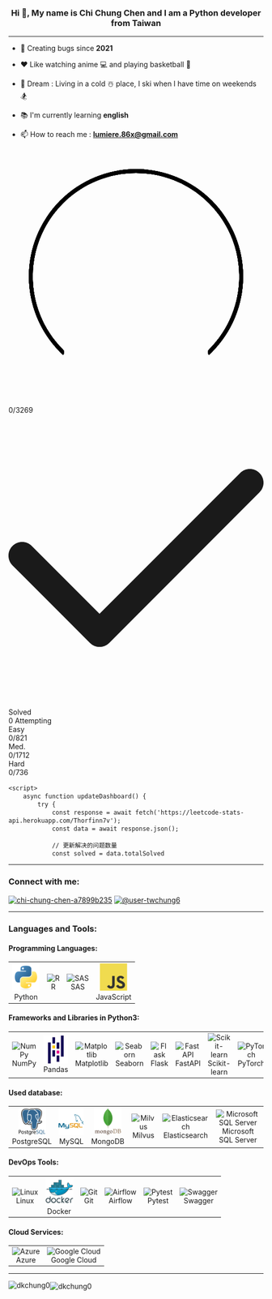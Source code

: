 <h3 align="center">Hi 👋, My name is Chi Chung Chen and I am a Python developer from Taiwan </h3>
<hr>

- 💫 Creating bugs since **2021**

- ❤️ Like watching anime 💻 and playing basketball 🏀

- 🚀 Dream : Living in a cold ☃️ place, I ski when I have time on weekends 🏂

- 📚 I'm currently learning **english** 

- 📫 How to reach me : **lumiere.86x@gmail.com**


<div class="lc-xl:h-[180px] min-h-[180px] w-full p-4">
        <div class="flex w-full gap-2 h-[148px]">
            <div class="rounded-sd-sm relative flex h-full flex-1 items-center justify-center overflow-hidden bg-layer-1 dark:bg-dark-layer-1 shadow-[unset]">
                <div class="relative aspect-[1/1] w-[160px] overflow-hidden">
                    <div class="absolute left-1/2 top-1/2 h-[113%] w-[113%] translate-x-[-50%] translate-y-[-44%]">
                        <svg viewBox="0 0 100 100" xmlns="http://www.w3.org/2000/svg" class="absolute left-0 top-0 h-full w-full fill-transparent">
                            <defs>
                                <clipPath id="bar-mask">
                                    <path fill-rule="evenodd" clip-rule="evenodd" d="M21.3622 21.3622C5.54592 37.1784 5.54592 62.8216 21.3622 78.6378C21.9479 79.2236 21.9479 80.1734 21.3622 80.7591C20.7764 81.3449 19.8266 81.3449 19.2408 80.7591C2.25303 63.7713 2.25303 36.2287 19.2408 19.2409C36.2286 2.25305 63.7713 2.25305 80.7591 19.2409C97.7469 36.2287 97.7469 63.7713 80.7591 80.7591C80.1733 81.3449 79.2236 81.3449 78.6378 80.7591C78.052 80.1734 78.052 79.2236 78.6378 78.6378C94.454 62.8216 94.454 37.1784 78.6378 21.3622C62.8216 5.54594 37.1784 5.54594 21.3622 21.3622Z"></path>
                                </clipPath>
                            </defs>
                            <g clip-path="url(#bar-mask)">
                                <g class="duration-400 origin-center translate-x-0 transition-all ease-[cubic-bezier(.6,1.37,.81,.97)]" id="easy-progress">
                                    <circle cx="50" cy="50" r="42" class="fill-transparent stroke-sd-easy/20" style="stroke-width: 3; stroke-linecap: round;"></circle>
                                    <circle cx="50" cy="50" r="42" class="fill-transparent stroke-sd-easy" style="stroke-width: 3; stroke-linecap: round;"></circle>
                                </g>
                                <g class="duration-400 origin-center translate-x-0 transition-all ease-[cubic-bezier(.6,1.37,.81,.97)]" id="medium-progress">
                                    <circle cx="50" cy="50" r="42" class="fill-transparent stroke-sd-medium/20" style="stroke-width: 3; stroke-linecap: round;"></circle>
                                    <circle cx="50" cy="50" r="42" class="fill-transparent stroke-sd-medium" style="stroke-width: 3; stroke-linecap: round;"></circle>
                                </g>
                                <g class="duration-400 origin-center translate-x-0 transition-all ease-[cubic-bezier(.6,1.37,.81,.97)]" id="hard-progress">
                                    <circle cx="50" cy="50" r="42" class="fill-transparent stroke-sd-hard/20" style="stroke-width: 3; stroke-linecap: round;"></circle>
                                    <circle cx="50" cy="50" r="42" class="fill-transparent stroke-sd-hard" style="stroke-width: 3; stroke-linecap: round;"></circle>
                                </g>
                            </g>
                        </svg>
                    </div>
                    <div class="absolute inset-0">
                        <div class="text-sd-foreground pointer-events-none absolute left-1/2 top-1/2 flex -translate-x-1/2 -translate-y-1/2 flex-col items-center gap-0.5 text-sm transition-opacity duration-200 opacity-100 delay-200">
                            <div><span id="solved-count" class="text-[30px] font-semibold leading-[32px]">0</span><span>/3269</span></div>
                            <div class="relative">
                                <div class="text-[12px] leading-[normal] p-[1px] before:block before:h-3 before:w-3 text-sd-success absolute right-[calc(100%+2px)] top-1/2 -translate-y-1/2">
                                    <svg aria-hidden="true" focusable="false" data-prefix="far" data-icon="check" class="svg-inline--fa fa-check absolute left-1/2 top-1/2 -translate-x-1/2 -translate-y-1/2" role="img" xmlns="http://www.w3.org/2000/svg" viewBox="0 0 448 512">
                                        <path fill="currentColor" d="M441 103c9.4 9.4 9.4 24.6 0 33.9L177 401c-9.4 9.4-24.6 9.4-33.9 0L7 265c-9.4-9.4-9.4-24.6 0-33.9s24.6-9.4 33.9 0l119 119L407 103c9.4-9.4 24.6-9.4 33.9 0z"></path>
                                    </svg>
                                </div>
                                Solved
                            </div>
                        </div>
                        <div class="text-sd-muted-foreground absolute bottom-[5%] left-1/2 -translate-x-1/2 whitespace-nowrap text-xs transition-opacity duration-200 opacity-100 delay-200">
                            <span id="attempting-count" class="font-semibold">0</span><span> Attempting</span>
                        </div>
                    </div>
                </div>
            </div>
            <div class="flex h-full w-[90px] flex-none flex-col gap-2">
                <div class="rounded-sd-sm flex w-full flex-1 flex-col items-center justify-center gap-0.5 shadow-[unset] bg-[rgba(0,0,0,0.02)] dark:bg-[rgba(255,255,255,0.06)]">
                    <div class="text-xs font-medium text-sd-easy">Easy</div>
                    <div class="text-sd-foreground text-xs font-medium"><span id="easy-solved">0</span>/<span id="easy-total">821</span></div>
                </div>
                <div class="rounded-sd-sm flex w-full flex-1 flex-col items-center justify-center gap-0.5 shadow-[unset] bg-[rgba(0,0,0,0.02)] dark:bg-[rgba(255,255,255,0.06)]">
                    <div class="text-xs font-medium text-sd-medium">Med.</div>
                    <div class="text-sd-foreground text-xs font-medium"><span id="medium-solved">0</span>/<span id="medium-total">1712</span></div>
                </div>
                <div class="rounded-sd-sm flex w-full flex-1 flex-col items-center justify-center gap-0.5 shadow-[unset] bg-[rgba(0,0,0,0.02)] dark:bg-[rgba(255,255,255,0.06)]">
                    <div class="text-xs font-medium text-sd-hard">Hard</div>
                    <div class="text-sd-foreground text-xs font-medium"><span id="hard-solved">0</span>/<span id="hard-total">736</span></div>
                </div>
            </div>
        </div>
    </div>

    <script>
        async function updateDashboard() {
            try {
                const response = await fetch('https://leetcode-stats-api.herokuapp.com/Thorfinn7v');
                const data = await response.json();

                // 更新解决的问题数量
                const solved = data.totalSolved







<hr>

<h3 align="left">Connect with me:</h3>
<p align="left">
<a href="https://linkedin.com/in/chi-chung-chen-a7899b235" target="blank"><img align="center" src="https://raw.githubusercontent.com/rahuldkjain/github-profile-readme-generator/master/src/images/icons/Social/linked-in-alt.svg" alt="chi-chung-chen-a7899b235" height="30" width="40" /></a>
<a href="https://www.youtube.com/@user-twchung6" target="blank"><img align="center" src="https://raw.githubusercontent.com/rahuldkjain/github-profile-readme-generator/master/src/images/icons/Social/youtube.svg" alt="@user-twchung6" height="30" width="40" /></a>
</p>
<hr>

<h3 align="left">Languages and Tools:</h3>
<p align="left">
  <!-- Programming Languages -->
  <h4 align="left">Programming Languages:</h4>
  <table>
    <tr>
      <td align="center"><img src="https://raw.githubusercontent.com/devicons/devicon/master/icons/python/python-original.svg" title="Python" alt="Python" width="55" height="55"/><br>Python</td>
      <td align="center"><img src="https://www.r-project.org/logo/Rlogo.svg" title="R" alt="R" width="55" height="55"/><br>R</td>
      <td align="center"><img src="https://www.vectorlogo.zone/logos/sas/sas-icon.svg" title="SAS" alt="SAS" width="55" height="55"/><br>SAS</td>
      <td align="center"><img src="https://raw.githubusercontent.com/devicons/devicon/master/icons/javascript/javascript-original.svg" title="JavaScript" alt="JavaScript" width="55" height="55"/><br>JavaScript</td>
    </tr>
  </table>

  <!-- Frameworks and Libraries in Python3 -->
  <h4 align="left">Frameworks and Libraries in Python3:</h4>
  <table>
    <tr>
      <td align="center"><img src="https://numpy.org/images/logo.svg" title="NumPy" alt="NumPy" width="55" height="55"/><br>NumPy</td>
      <td align="center"><img src="https://raw.githubusercontent.com/devicons/devicon/2ae2a900d2f041da66e950e4d48052658d850630/icons/pandas/pandas-original.svg" title="Pandas" alt="Pandas" width="55" height="55"/><br>Pandas</td>
      <td align="center"><img src="https://matplotlib.org/stable/_static/logo2.svg" title="Matplotlib" alt="Matplotlib" width="55" height="55"/><br>Matplotlib</td>
      <td align="center"><img src="https://seaborn.pydata.org/_images/logo-mark-lightbg.svg" title="Seaborn" alt="Seaborn" width="55" height="55"/><br>Seaborn</td>
      <td align="center"><img src="https://www.vectorlogo.zone/logos/pocoo_flask/pocoo_flask-icon.svg" title="Flask" alt="Flask" width="55" height="55"/><br>Flask</td>
      <td align="center"><img src="https://fastapi.tiangolo.com/img/logo-margin/logo-teal.png" title="FastAPI" alt="FastAPI" width="55" height="55"/><br>FastAPI</td>
      <td align="center"><img src="https://upload.wikimedia.org/wikipedia/commons/0/05/Scikit_learn_logo_small.svg" title="Scikit-learn" alt="Scikit-learn" width="55" height="55"/><br>Scikit-learn</td>
      <td align="center"><img src="https://www.vectorlogo.zone/logos/pytorch/pytorch-icon.svg" title="PyTorch" alt="PyTorch" width="55" height="55"/><br>PyTorch</td>
      <td align="center"><img src="https://www.vectorlogo.zone/logos/tensorflow/tensorflow-icon.svg" title="TensorFlow" alt="TensorFlow" width="55" height="55"/><br>TensorFlow</td>
      <td align="center"><img src="https://raw.githubusercontent.com/detain/svg-logos/780f25886640cef088af994181646db2f6b1a3f8/svg/selenium-logo.svg" title="Selenium" alt="Selenium" width="55" height="55"/><br>Selenium</td>
    </tr>
  </table>

  <!-- Used database -->
  <h4 align="left">Used database:</h4>
  <table>
    <tr>
      <td align="center"><img src="https://raw.githubusercontent.com/devicons/devicon/master/icons/postgresql/postgresql-original-wordmark.svg" title="PostgreSQL" alt="PostgreSQL" width="55" height="55"/><br>PostgreSQL</td>
      <td align="center"><img src="https://raw.githubusercontent.com/devicons/devicon/master/icons/mysql/mysql-original-wordmark.svg" title="MySQL" alt="MySQL" width="55" height="55"/><br>MySQL</td>
      <td align="center"><img src="https://raw.githubusercontent.com/devicons/devicon/master/icons/mongodb/mongodb-original-wordmark.svg" title="MongoDB" alt="MongoDB" width="55" height="55"/><br>MongoDB</td>
      <td align="center"><img src="https://artwork.lfaidata.foundation/projects/milvus/stacked/color/milvus-stacked-color.svg" title="Milvus" alt="Milvus" width="55" height="55"/><br>Milvus</td>
      <td align="center"><img src="https://www.vectorlogo.zone/logos/elastic/elastic-icon.svg" title="Elasticsearch" alt="Elasticsearch" width="55" height="55"/><br>Elasticsearch</td>
      <td align="center"><img src="https://www.svgrepo.com/show/303229/microsoft-sql-server-logo.svg" title="Microsoft SQL Server" alt="Microsoft SQL Server" width="55" height="55"/><br>Microsoft SQL Server</td>
    </tr>
  </table>

  <!-- DevOps Tools -->
  <h4 align="left">DevOps Tools:</h4>
  <table>
    <tr>
      <td align="center"><img src="https://www.vectorlogo.zone/logos/linux/linux-icon.svg" title="Linux" alt="Linux" width="55" height="55"/><br>Linux</td>
      <td align="center"><img src="https://raw.githubusercontent.com/devicons/devicon/master/icons/docker/docker-original-wordmark.svg" title="Docker" alt="Docker" width="55" height="55"/><br>Docker</td>
      <td align="center"><img src="https://www.vectorlogo.zone/logos/git-scm/git-scm-icon.svg" title="Git" alt="Git" width="55" height="55"/><br>Git</td>
      <td align="center"><img src="https://icon.icepanel.io/Technology/svg/Apache-Airflow.svg" title="Airflow" alt="Airflow" width="55" height="55"/><br>Airflow</td>
      <td align="center"><img src="https://icon.icepanel.io/Technology/svg/pytest.svg" title="Pytest" alt="Pytest" width="55" height="55"/><br>Pytest</td>
      <td align="center"><img src="https://icon.icepanel.io/Technology/svg/Swagger.svg" title="Swagger" alt="Swagger" width="55" height="55"/><br>Swagger</td>
    </tr>
  </table>

  <!-- Cloud Services -->
  <h4 align="left">Cloud Services:</h4>
  <table>
    <tr>
      <td align="center"><img src="https://www.vectorlogo.zone/logos/microsoft_azure/microsoft_azure-icon.svg" title="Azure" alt="Azure" width="55" height="55"/><br>Azure</td>
      <td align="center"><img src="https://www.vectorlogo.zone/logos/google_cloud/google_cloud-icon.svg" title="Google Cloud" alt="Google Cloud" width="55" height="55"/><br>Google Cloud</td>
    </tr>
  </table>
</p>


<hr>

<p><img align="left" src="https://github-readme-stats.vercel.app/api/top-langs?username=dkchung0&show_icons=true&locale=en&layout=compact" alt="dkchung0" /></p>
<p><img align="center" src="https://github-readme-streak-stats.herokuapp.com/?user=dkchung0&" alt="dkchung0" /></p>
